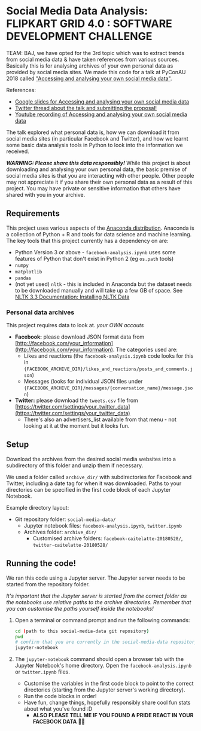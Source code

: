 # Social Media Data Analysis: FLIPKART GRID 4.0 : SOFTWARE DEVELOPMENT CHALLENGE

TEAM: BAJ, we have opted for the 3rd topic which was to extract trends from social media data & have taken references from various sources.
Basically this is for analysing archives of your own personal data as provided
by social media sites. We made this code for a talk at PyConAU 2018 called ["Accessing and analysing your own social media data"](https://2018.pycon-au.org/talks/45252-accessing-and-analysing-your-own-social-media-data/).

References:

-   [Google slides for Accessing and analysing your own social media data](https://docs.google.com/presentation/d/1xScnw2Ij4elMvbK7CMxs7ffkZRZH4N2mYPszAKKB3ag/edit?usp=sharing)
-   [Twitter thread about the talk and submitting the proposal!](https://twitter.com/caitelatte/status/1033592792549810177)
-   [Youtube recording of Accessing and analysing your own social media data](https://www.youtube.com/watch?v=JNZH95aXNXo)

The talk explored what personal data is, how we can download it from social media sites (in particular Facebook and Twitter), and how we learnt some basic data analysis tools in Python to look into the information we received.

***WARNING: Please share this data responsibly!*** While this project is about downloading and analysing your own personal data, the basic premise of social media sites is that you are interacting with other people. Other people may not appreciate it if you share their own personal data as a result of this project. You may have private or sensitive information that others have shared with you in your archive.

## Requirements

This project uses various aspects of the [Anaconda distribution](https://www.anaconda.com/download).
Anaconda is a collection of Python + R and tools for data science and machine learning. The key tools that this project currently has a dependency on are:

-   Python Version 3 or above - `facebook-analysis.ipynb` uses some features of Python that don't exist in Python 2 (eg `os.path` tools)
-   `numpy`
-   `matplotlib`
-   `pandas`
-   (not yet used) `nltk` - this is included in Anaconda but the dataset needs to be downloaded manually and will take up a few GB of space. See [NLTK 3.3 Documentation: Installing NLTK Data](https://www.nltk.org/data.html)

### Personal data archives

This project requires data to look at.
*your OWN accouts*

-   **Facebook:** please download JSON format data from [http://facebook.com/your_information](http://facebook.com/your_information). The categories used are:
    -   Likes and reactions (the `facebook-analysis.ipynb` code looks for this in `{FACEBOOK_ARCHIVE_DIR}/likes_and_reactions/posts_and_comments.json`)
    -   Messages (looks for individual JSON files under `{FACEBOOK_ARCHIVE_DIR}/messages/{conversation_name}/message.json`)
-   **Twitter:** please download the `tweets.csv` file from [https://twitter.com/settings/your_twitter_data](https://twitter.com/settings/your_twitter_data)
    -   There's also an advertisers_list available from that menu - not looking at it at the moment but it looks fun.

## Setup

Download the archives from the desired social media websites into a subdirectory of this folder and unzip them if necessary.

We used a folder called `archive_dir/` with subdirectories for Facebook and
Twitter, including a date tag for when it was downloaded. Paths to your
directories can be specified in the first code block of each Jupyter Notebook.

Example directory layout:

-   Git repository folder: `social-media-data/`
    -   Jupyter notebook files: `facebook-analysis.ipynb`, `twitter.ipynb`
    -   Archives folder: `archive_dir/`
        -   Customised archive folders: `facebook-caitelatte-20180528/`, `twitter-caitelatte-20180528/`

## Running the code!

We ran this code using a Jupyter server. The Jupyter server needs to be started from the repository folder.

*It's important that the Jupyter server is started from the correct folder as the notebooks use relative paths to the archive directories. Remember that you can customise the paths yourself inside the notebooks!*

1.  Open a terminal or command prompt and run the following commands:

    ```bash
    cd (path to this social-media-data git repository)
    pwd
    # confirm that you are currently in the social-media-data repository
    jupyter-notebook
    ```
2.  The `jupyter-notebook` command should open a browser tab with the Jupyter Notebook's home directory. Open the `facebook-analysis.ipynb` or `twitter.ipynb` files.
    -   Customise the variables in the first code block to point to the correct directories (starting from the Jupyter server's working directory).
    -   Run the code blocks in order!
    -   Have fun, change things, hopefully responsibly share cool fun stats about what you've found :D
        - **ALSO PLEASE TELL ME IF YOU FOUND A PRIDE REACT IN YOUR FACEBOOK DATA 🏳️‍🌈**
